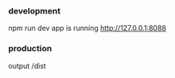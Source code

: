 ### development

npm run dev
 app is running http://127.0.0.1:8088


 ### production 
  output /dist
